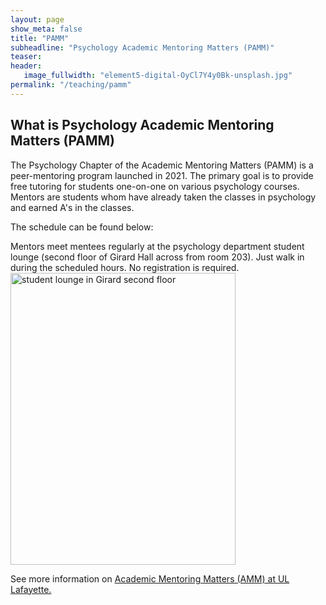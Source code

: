 ```yaml
---
layout: page
show_meta: false
title: "PAMM"
subheadline: "Psychology Academic Mentoring Matters (PAMM)"
teaser: 
header:
   image_fullwidth: "element5-digital-OyCl7Y4y0Bk-unsplash.jpg"
permalink: "/teaching/pamm"
---
```



## What is Psychology Academic Mentoring Matters (PAMM)

The Psychology Chapter of the Academic Mentoring Matters (PAMM) is a peer-mentoring program launched in 2021. The primary goal is to provide free tutoring for students one-on-one on various psychology courses. Mentors are students whom have already taken the classes in psychology and earned A's in the classes. 

The schedule can be found below: 


Mentors meet mentees regularly at the psychology department student lounge (second floor of Girard Hall across from room 203). Just walk in during the scheduled hours. No registration is required. 
<img src="https://github.com/manyu26/daisolab/blob/master/images/PXL_20221103_164246477.jpg?raw=true" alt="student lounge in Girard second floor" itemprop="image" width="360" height="467">


See more information on <a href="https://advance.louisiana.edu/node/120" target="_blank">Academic Mentoring Matters (AMM) at UL Lafayette.</a> 
